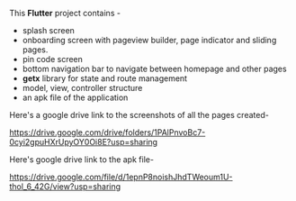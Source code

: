 This **Flutter** project contains - 

 - splash screen
 - onboarding screen with pageview builder, page indicator and sliding pages.
 - pin code screen
 - bottom navigation bar to navigate between homepage and other pages
 - **getx** library for state and route management
 - model, view, controller structure
 - an apk file of the application
 
 Here's a google drive link to the screenshots of all the pages created-

https://drive.google.com/drive/folders/1PAlPnvoBc7-0cyi2gpuHXrUpyOY0Oi8E?usp=sharing

Here's google drive link to the apk file-

https://drive.google.com/file/d/1epnP8noishJhdTWeoum1U-thol_6_42G/view?usp=sharing
